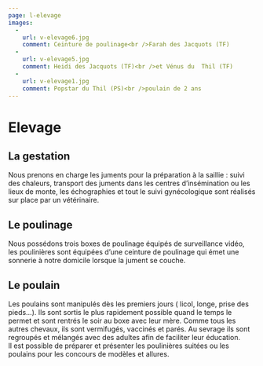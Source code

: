 ```yaml
---
page: l-elevage
images:
  -
    url: v-elevage6.jpg
    comment: Ceinture de poulinage<br />Farah des Jacquots (TF)
  -
    url: v-elevage5.jpg
    comment: Heidi des Jacquots (TF)<br />et Vénus du  Thil (TF)
  -
    url: v-elevage1.jpg
    comment: Popstar du Thil (PS)<br />poulain de 2 ans
---
```


# Elevage

## La gestation
Nous prenons en charge les juments pour la préparation à la saillie :
suivi des chaleurs,
transport des juments dans les centres d’insémination ou les lieux de monte,
les échographies et tout le suivi gynécologique sont réalisés sur place par un vétérinaire.

## Le poulinage
Nous possédons trois boxes de poulinage équipés de surveillance vidéo,
les poulinières sont équipées d’une ceinture de poulinage qui émet une sonnerie
à notre domicile lorsque la jument se couche.


## Le poulain
Les poulains sont manipulés dès les premiers jours ( licol, longe, prise des pieds…).
Ils sont sortis le plus rapidement possible quand le temps le permet et sont rentrés le soir au boxe avec leur mère.
Comme tous les autres chevaux, ils sont vermifugés, vaccinés et parés.
Au sevrage ils sont regroupés et mélangés avec des adultes afin de faciliter leur éducation.  
Il est possible de préparer et présenter les poulinières suitées ou les poulains pour les
concours de modèles et allures.
